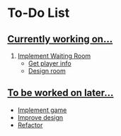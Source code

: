 # To-Do List

## <u>Currently working on...
1. Implement Waiting Room
    - Get player info
    - Design room

## <u>To be worked on later...
- Implement game
- Improve design
- Refactor